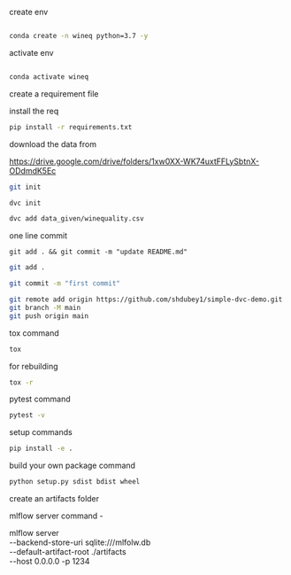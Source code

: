 create env

```bash

conda create -n wineq python=3.7 -y
```

activate env

```bash

conda activate wineq
```

create a requirement file

install the req
```bash
pip install -r requirements.txt
```

download the data from

https://drive.google.com/drive/folders/1xw0XX-WK74uxtFFLySbtnX-ODdmdK5Ec

```bash
git init
```

```bash
dvc init
```

```bash
dvc add data_given/winequality.csv
```

one line commit
```
git add . && git commit -m "update README.md"
```
```bash
git add .
```

```bash
git commit -m "first commit"
```

```bash
git remote add origin https://github.com/shdubey1/simple-dvc-demo.git
git branch -M main
git push origin main
```

tox command

```bash
tox
```
for rebuilding

```bash
tox -r
```
pytest command
```bash
pytest -v
```

setup commands
```bash
pip install -e .
```

build your own package command

```bash
python setup.py sdist bdist wheel
```

create an artifacts folder

mlflow server command -

mlflow server \
    --backend-store-uri sqlite:///mlfolw.db \
    --default-artifact-root ./artifacts \
    --host 0.0.0.0 -p 1234
    



